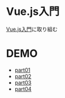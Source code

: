 # Vue.js入門
[Vue.js入門](https://www.amazon.co.jp/dp/4297100916/ref=asc_df_42971009162574492/?tag=jpgo-22&creative=9303&creativeASIN=4297100916&linkCode=df0&hvadid=295678107984&hvpos=1o1&hvnetw=g&hvrand=12801326749273451696&hvpone=&hvptwo=&hvqmt=&hvdev=c&hvdvcmdl=&hvlocint=&hvlocphy=1009308&hvtargid=pla-529052961492&th=1&psc=1)に取り組む

# DEMO
* [part01](https://yuki-sakaguchi.github.io/vue-introduction/part01/index.html)
* [part02](https://yuki-sakaguchi.github.io/vue-introduction/part02/index.html)
* [part03](https://yuki-sakaguchi.github.io/vue-introduction/part03/index.html)
* [part04](https://yuki-sakaguchi.github.io/vue-introduction/part04/index.html)